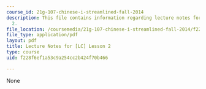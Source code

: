 ```yaml
---
course_id: 21g-107-chinese-i-streamlined-fall-2014
description: This file contains information regarding lecture notes for [LC] lesson
  2.
file_location: /coursemedia/21g-107-chinese-i-streamlined-fall-2014/f228f6ef1a53c9a254cc2b424f70b466_MIT21G_107F14_Chars2.pdf
file_type: application/pdf
layout: pdf
title: Lecture Notes for [LC] Lesson 2
type: course
uid: f228f6ef1a53c9a254cc2b424f70b466

---
```

None